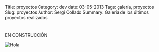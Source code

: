 Title: proyectos
Category: dev
date:  03-05-2013
Tags: galería, proyectos
Slug: proyectos
Author: Sergi Collado
Summary: Galería de los últimos proyectos realizados

#
EN CONSTRUCCIÓN
    

![Hola](|filename|/images/cosmo.png)
 
